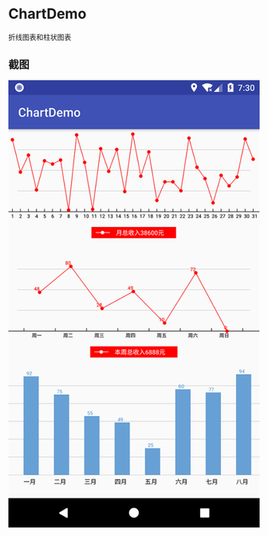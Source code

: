 # ChartDemo
折线图表和柱状图表

截图
-------
![](https://github.com/Richard-person/ChartDemo/blob/master/screenshot/1.png)
